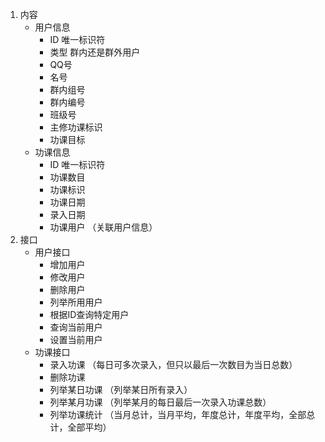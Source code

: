 1. 内容
    * 用户信息
        * ID 唯一标识符
        * 类型 群内还是群外用户
        * QQ号
        * 名号
        * 群内组号
        * 群内编号
        * 班级号
        * 主修功课标识
        * 功课目标
    * 功课信息
        * ID 唯一标识符
        * 功课数目
        * 功课标识
        * 功课日期
        * 录入日期
        * 功课用户 （关联用户信息）
2. 接口
    * 用户接口
        * 增加用户
        * 修改用户
        * 删除用户
        * 列举所用用户
        * 根据ID查询特定用户
        * 查询当前用户
        * 设置当前用户
    * 功课接口
        * 录入功课 （每日可多次录入，但只以最后一次数目为当日总数）
        * 删除功课
        * 列举某日功课 （列举某日所有录入）
        * 列举某月功课 （列举某月的每日最后一次录入功课总数）
        * 列举功课统计 （当月总计，当月平均，年度总计，年度平均，全部总计，全部平均）

